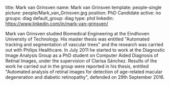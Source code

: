 title: Mark van Grinsven
name: Mark van Grinsven
template: people-single
picture: people/Mark_van_Grinsven.jpg
position: PhD Candidate
active: no
groups: diag
default_group: diag
type: phd
linkedin: https://www.linkedin.com/in/mark-van-grinsven/

Mark van Grinsven studied Biomedical Engineering at the Eindhoven University of Technology. His master thesis was entitled "Automated tracking and segmentation of vascular trees" and the research was carried out with Philips Healthcare. In July 2011 he started to work at the Diagnostic Image Analysis Group as a PhD student on Computer Aided Diagnosis of Retinal Images, under the supervision of Clarisa Sánchez. Results of the work he carried out in the group were reported in his thesis, entitled "Automated analysis of retinal images for detection of age-related macular degeneration and diabetic retinopathy", defended on 29th September 2016.
